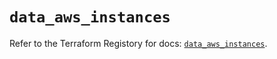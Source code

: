 # `data_aws_instances`

Refer to the Terraform Registory for docs: [`data_aws_instances`](https://registry.terraform.io/providers/hashicorp/aws/5.13.0/docs/data-sources/instances).
